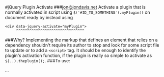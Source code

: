 #jQuery Plugin Activate
###jon@jondavis.net
Activate a plugin that is normally activated in script using `$('#ID_TO_SOMETHING').myPlugin()` on document ready 
by instead using

    <div data-jquery-activate="myPlugin">
         ^^^^^^^^^^^^^^^^^^^^^^^^^^^^^^^
###Why?
Implementing the markup that defines an element that relies on a dependency shouldn't require its author to stop and look for some script file to update or to add a `<script>` tag. It should be enough to identify the plugin's activation function, if the plugin is really so simple to activate as `$(..).theplugin();`.
###To use:
    <div data-jquery-activate="myPlugin,myOtherPlugin">...</div>
    <script src="jquery.js"></script>
    <script src="myPlugin.js"></script>
    <script src="myOtherPlugin.js"></script>
    <script src="jquery-activate-plugin.js"></script>
